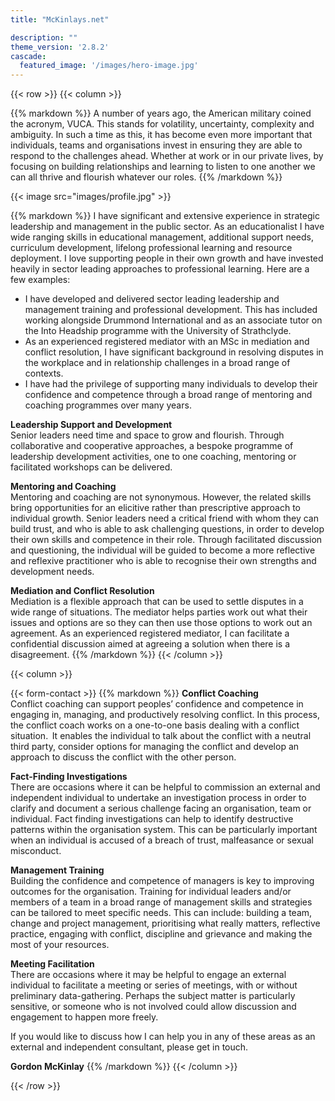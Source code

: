 ```yaml
---
title: "McKinlays.net"

description: ""
theme_version: '2.8.2'
cascade:
  featured_image: '/images/hero-image.jpg'
---
```


{{< row >}}
{{< column >}}

{{% markdown %}}
A number of years ago, the American military coined the acronym, VUCA. This stands for volatility, uncertainty, complexity and ambiguity. In such a time as this, it has become even more important that individuals, teams and organisations invest in ensuring they are able to respond to the challenges ahead. Whether at work or in our private lives, by focusing on building relationships and learning to listen to one another we can all thrive and flourish whatever our roles.
{{% /markdown %}}

{{< image src="images/profile.jpg" >}}

{{% markdown %}}
I have significant and extensive experience in strategic leadership and management in the public sector. As an educationalist I have wide ranging skills in educational management, additional support needs, curriculum development, lifelong professional learning and resource deployment. I love supporting people in their own growth and have invested heavily in sector leading approaches to professional learning. Here are a few examples:

* I have developed and delivered sector leading leadership and management training and professional development. This has included working alongside Drummond International and as an associate tutor on the Into Headship programme with the University of Strathclyde.
* As an experienced registered mediator with an MSc in mediation and conflict resolution, I have significant background in resolving disputes in the workplace and in relationship challenges in a broad range of contexts.
* I have had the privilege of supporting many individuals to develop their confidence and competence through a broad range of mentoring and coaching programmes over many years.

**Leadership Support and Development**  
Senior leaders need time and space to grow and flourish. Through collaborative and cooperative approaches, a bespoke programme of leadership development activities, one to one coaching, mentoring or facilitated workshops can be delivered.

**Mentoring and Coaching**  
Mentoring and coaching are not synonymous. However, the related skills bring opportunities for an elicitive rather than prescriptive approach to individual growth. Senior leaders need a critical friend with whom they can build trust, and who is able to ask challenging questions, in order to develop their own skills and competence in their role. Through facilitated discussion and questioning, the individual will be guided to become a more reflective and reflexive practitioner who is able to recognise their own strengths and development needs.

**Mediation and Conflict Resolution**  
Mediation is a flexible approach that can be used to settle disputes in a wide range of situations. The mediator helps parties work out what their issues and options are so they can then use those options to work out an agreement. As an experienced registered mediator, I can facilitate a confidential discussion aimed at agreeing a solution when there is a disagreement.
{{% /markdown %}}
{{< /column >}}

{{< column >}}

{{< form-contact >}}
{{% markdown %}}
**Conflict Coaching**  
Conflict coaching can support peoples’ confidence and competence in engaging in, managing, and productively resolving conflict. In this process, the conflict coach works on a one-to-one basis dealing with a conflict situation.  It enables the individual to talk about the conflict with a neutral third party, consider options for managing the conflict and develop an approach to discuss the conflict with the other person. 

**Fact-Finding Investigations**  
There are occasions where it can be helpful to commission an external and independent individual to undertake an investigation process in order to clarify and document a serious challenge facing an organisation, team or individual. Fact finding investigations can help to identify destructive patterns within the organisation system. This can be particularly important when an individual is accused of a breach of trust, malfeasance or sexual misconduct.

**Management Training**  
Building the confidence and competence of managers is key to improving outcomes for the organisation. Training for individual leaders and/or members of a team in a broad range of management skills and strategies can be tailored to meet specific needs. This can include: building a team, change and project management, prioritising what really matters, reflective practice, engaging with conflict, discipline and grievance and making the most of your resources.

**Meeting Facilitation**  
There are occasions where it may be helpful to engage an external individual to facilitate a meeting or series of meetings, with or without preliminary data-gathering. Perhaps the subject matter is particularly sensitive, or someone who is not involved could allow discussion and engagement to happen more freely.

If you would like to discuss how I can help you in any of these areas as an external and independent consultant, please get in touch.

**Gordon McKinlay**
{{% /markdown %}}
{{< /column >}}

{{< /row >}}